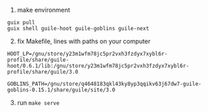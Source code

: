 1. make environment
```
guix pull
guix shell guile-hoot guile-goblins guile-next
```
2. fix Makefile, lines with paths on your computer
```
HOOT_LP=/gnu/store/y23m1wfm78jc5pr2vxh3fzdyx7xybl6r-profile/share/guile-hoot/0.6.1/lib:/gnu/store/y23m1wfm78jc5pr2vxh3fzdyx7xybl6r-profile/share/guile/3.0

GOBLINS_PATH=/gnu/store/q4648183qkl43ky8yp3qqikv63j67dw7-guile-goblins-0.15.1/share/guile/site/3.0
```

3. run `make serve`